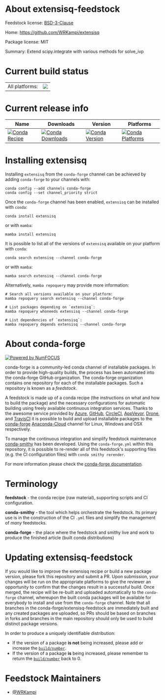About extensisq-feedstock
=========================

Feedstock license: [BSD-3-Clause](https://github.com/conda-forge/extensisq-feedstock/blob/main/LICENSE.txt)

Home: https://github.com/WRKampi/extensisq

Package license: MIT

Summary: Extend scipy.integrate with various methods for solve_ivp

Current build status
====================


<table><tr><td>All platforms:</td>
    <td>
      <a href="https://dev.azure.com/conda-forge/feedstock-builds/_build/latest?definitionId=11299&branchName=main">
        <img src="https://dev.azure.com/conda-forge/feedstock-builds/_apis/build/status/extensisq-feedstock?branchName=main">
      </a>
    </td>
  </tr>
</table>

Current release info
====================

| Name | Downloads | Version | Platforms |
| --- | --- | --- | --- |
| [![Conda Recipe](https://img.shields.io/badge/recipe-extensisq-green.svg)](https://anaconda.org/conda-forge/extensisq) | [![Conda Downloads](https://img.shields.io/conda/dn/conda-forge/extensisq.svg)](https://anaconda.org/conda-forge/extensisq) | [![Conda Version](https://img.shields.io/conda/vn/conda-forge/extensisq.svg)](https://anaconda.org/conda-forge/extensisq) | [![Conda Platforms](https://img.shields.io/conda/pn/conda-forge/extensisq.svg)](https://anaconda.org/conda-forge/extensisq) |

Installing extensisq
====================

Installing `extensisq` from the `conda-forge` channel can be achieved by adding `conda-forge` to your channels with:

```
conda config --add channels conda-forge
conda config --set channel_priority strict
```

Once the `conda-forge` channel has been enabled, `extensisq` can be installed with `conda`:

```
conda install extensisq
```

or with `mamba`:

```
mamba install extensisq
```

It is possible to list all of the versions of `extensisq` available on your platform with `conda`:

```
conda search extensisq --channel conda-forge
```

or with `mamba`:

```
mamba search extensisq --channel conda-forge
```

Alternatively, `mamba repoquery` may provide more information:

```
# Search all versions available on your platform:
mamba repoquery search extensisq --channel conda-forge

# List packages depending on `extensisq`:
mamba repoquery whoneeds extensisq --channel conda-forge

# List dependencies of `extensisq`:
mamba repoquery depends extensisq --channel conda-forge
```


About conda-forge
=================

[![Powered by
NumFOCUS](https://img.shields.io/badge/powered%20by-NumFOCUS-orange.svg?style=flat&colorA=E1523D&colorB=007D8A)](https://numfocus.org)

conda-forge is a community-led conda channel of installable packages.
In order to provide high-quality builds, the process has been automated into the
conda-forge GitHub organization. The conda-forge organization contains one repository
for each of the installable packages. Such a repository is known as a *feedstock*.

A feedstock is made up of a conda recipe (the instructions on what and how to build
the package) and the necessary configurations for automatic building using freely
available continuous integration services. Thanks to the awesome service provided by
[Azure](https://azure.microsoft.com/en-us/services/devops/), [GitHub](https://github.com/),
[CircleCI](https://circleci.com/), [AppVeyor](https://www.appveyor.com/),
[Drone](https://cloud.drone.io/welcome), and [TravisCI](https://travis-ci.com/)
it is possible to build and upload installable packages to the
[conda-forge](https://anaconda.org/conda-forge) [Anaconda-Cloud](https://anaconda.org/)
channel for Linux, Windows and OSX respectively.

To manage the continuous integration and simplify feedstock maintenance
[conda-smithy](https://github.com/conda-forge/conda-smithy) has been developed.
Using the ``conda-forge.yml`` within this repository, it is possible to re-render all of
this feedstock's supporting files (e.g. the CI configuration files) with ``conda smithy rerender``.

For more information please check the [conda-forge documentation](https://conda-forge.org/docs/).

Terminology
===========

**feedstock** - the conda recipe (raw material), supporting scripts and CI configuration.

**conda-smithy** - the tool which helps orchestrate the feedstock.
                   Its primary use is in the construction of the CI ``.yml`` files
                   and simplify the management of *many* feedstocks.

**conda-forge** - the place where the feedstock and smithy live and work to
                  produce the finished article (built conda distributions)


Updating extensisq-feedstock
============================

If you would like to improve the extensisq recipe or build a new
package version, please fork this repository and submit a PR. Upon submission,
your changes will be run on the appropriate platforms to give the reviewer an
opportunity to confirm that the changes result in a successful build. Once
merged, the recipe will be re-built and uploaded automatically to the
`conda-forge` channel, whereupon the built conda packages will be available for
everybody to install and use from the `conda-forge` channel.
Note that all branches in the conda-forge/extensisq-feedstock are
immediately built and any created packages are uploaded, so PRs should be based
on branches in forks and branches in the main repository should only be used to
build distinct package versions.

In order to produce a uniquely identifiable distribution:
 * If the version of a package **is not** being increased, please add or increase
   the [``build/number``](https://docs.conda.io/projects/conda-build/en/latest/resources/define-metadata.html#build-number-and-string).
 * If the version of a package **is** being increased, please remember to return
   the [``build/number``](https://docs.conda.io/projects/conda-build/en/latest/resources/define-metadata.html#build-number-and-string)
   back to 0.

Feedstock Maintainers
=====================

* [@WRKampi](https://github.com/WRKampi/)


